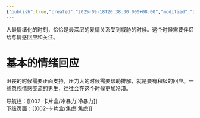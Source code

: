 ```yaml
---
{"publish":true,"created":"2025-09-18T20:38:30.000+08:00","modified":"2025-09-18T20:38:30.000+08:00","cssclasses":""}
---
```


人最情绪化的时刻，恰恰是最深层的爱情关系受到威胁的时候。这个时候需要伴侣给与情感回应和关注。
# 基本的情绪回应
沮丧的时候需要正面支持，压力大的时候需要帮助排解，就是要有积极的回应。一些忽视情感交流的男生，往往会在这个时候更加冷漠。





导航栏：[[002-卡片盒/冷暴力\|冷暴力]]  
下级页面：[[002-卡片盒/焦虑\|焦虑]]